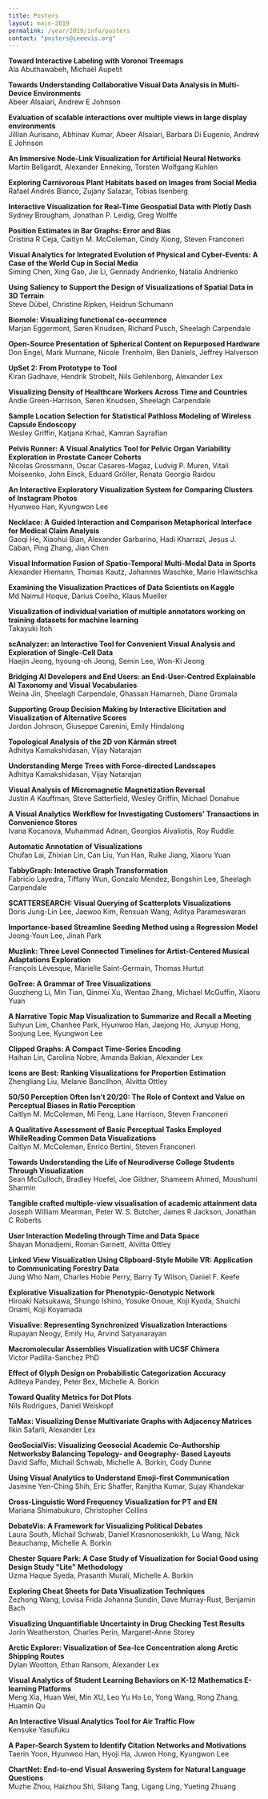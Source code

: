 ```yaml
---
title: Posters
layout: main-2019
permalink: /year/2019/info/posters
contact: "posters@ieeevis.org"
---
```


**Toward Interactive Labeling with Voronoi Treemaps**  
Ala Abuthawabeh, Michaël Aupetit  

**Towards Understanding Collaborative Visual Data Analysis in Multi- Device Environments**  
Abeer Alsaiari, Andrew E Johnson  

**Evaluation of scalable interactions over multiple views in large display environments**  
Jillian Aurisano, Abhinav Kumar, Abeer Alsaiari, Barbara Di Eugenio, Andrew E Johnson  

**An Immersive Node-Link Visualization for Artificial Neural Networks**  
Martin Bellgardt, Alexander Enneking, Torsten Wolfgang Kuhlen  

**Exploring Carnivorous Plant Habitats based on Images from Social Media**  
Rafael Andrés Blanco, Zujany Salazar, Tobias Isenberg  

**Interactive Visualization for Real-Time Geospatial Data with Plotly Dash**  
Sydney Brougham, Jonathan P. Leidig, Greg Wolffe  

**Position Estimates in Bar Graphs: Error and Bias**  
Cristina R Ceja, Caitlyn M. McColeman, Cindy Xiong, Steven Franconeri  

**Visual Analytics for Integrated Evolution of Physical and Cyber-Events: A Case of the World Cup in Social Media**  
Siming Chen, Xing Gao, Jie Li, Gennady Andrienko, Natalia Andrienko  

**Using Saliency to Support the Design of Visualizations of Spatial Data in 3D Terrain**  
Steve Dübel, Christine Ripken, Heidrun Schumann  

**Biomole: Visualizing functional co-occurrence**  
Marjan Eggermont, Søren Knudsen, Richard Pusch, Sheelagh Carpendale  

**Open-Source Presentation of Spherical Content on Repurposed Hardware**  
Don Engel, Mark Murnane, Nicole Trenholm, Ben Daniels, Jeffrey Halverson  

**UpSet 2: From Prototype to Tool**  
Kiran Gadhave, Hendrik Strobelt, Nils Gehlenborg, Alexander Lex  

**Visualizing Density of Healthcare Workers Across Time and Countries**  
Andie Green-Harrison, Søren Knudsen, Sheelagh Carpendale  

**Sample Location Selection for Statistical Pathloss Modeling of Wireless Capsule Endoscopy**  
Wesley Griffin, Katjana Krhač, Kamran Sayrafian  

**Pelvis Runner: A Visual Analytics Tool for Pelvic Organ Variability Exploration in Prostate Cancer Cohorts**  
Nicolas Grossmann, Oscar Casares-Magaz, Ludvig P. Muren, Vitali Moiseenko, John Einck, Eduard Gröller, Renata Georgia Raidou  

**An Interactive Exploratory Visualization System for Comparing Clusters of Instagram Photos**  
Hyunwoo Han, Kyungwon Lee  

**Necklace: A Guided Interaction and Comparison Metaphorical Interface for Medical Claim Analysis**  
Gaoqi He, Xiaohui Bian, Alexander Garbarino, Hadi Kharrazi, Jesus J. Caban, Ping Zhang, Jian Chen  

**Visual Information Fusion of Spatio-Temporal Multi-Modal Data in Sports**  
Alexander Hiemann, Thomas Kautz, Johannes Waschke, Mario Hlawitschka  

**Examining the Visualization Practices of Data Scientists on Kaggle**  
Md Naimul Hoque, Darius Coelho, Klaus Mueller  

**Visualization of individual variation of multiple annotators working on training datasets for machine learning**  
Takayuki Itoh  

**scAnalyzer: an Interactive Tool for Convenient Visual Analysis and Exploration of Single-Cell Data**  
Haejin Jeong, hyoung-oh Jeong, Semin Lee, Won-Ki Jeong  

**Bridging AI Developers and End Users: an End-User-Centred Explainable AI Taxonomy and Visual Vocabularies**  
Weina Jin, Sheelagh Carpendale, Ghassan Hamarneh, Diane Gromala  

**Supporting Group Decision Making by Interactive Elicitation and Visualization of Alternative Scores**  
Jordon Johnson, Giuseppe Carenini, Emily Hindalong  

**Topological Analysis of the 2D von Kármán street**  
Adhitya Kamakshidasan, Vijay Natarajan  

**Understanding Merge Trees with Force-directed Landscapes**  
Adhitya Kamakshidasan, Vijay Natarajan  

**Visual Analysis of Micromagnetic Magnetization Reversal**  
Justin A Kauffman, Steve Satterfield, Wesley Griffin, Michael Donahue  

**A Visual Analytics Workflow for Investigating Customers' Transactions in Convenience Stores**  
Ivana Kocanova, Muhammad Adnan, Georgios Aivaliotis, Roy Ruddle  

**Automatic Annotation of Visualizations**  
Chufan Lai, Zhixian Lin, Can Liu, Yun Han, Ruike Jiang, Xiaoru Yuan  

**TabbyGraph: Interactive Graph Transformation**  
Fabricio Layedra, Tiffany Wun, Gonzalo Mendez, Bongshin Lee, Sheelagh Carpendale  

**SCATTERSEARCH: Visual Querying of Scatterplots Visualizations**  
Doris Jung-Lin Lee, Jaewoo Kim, Renxuan Wang, Aditya Parameswaran  

**Importance-based Streamline Seeding Method using a Regression Model**  
Joong-Youn Lee, Jinah Park  

**Muzlink: Three Level Connected Timelines for Artist-Centered Musical Adaptations Exploration**  
François Lévesque, Marielle Saint-Germain, Thomas Hurtut  

**GoTree: A Grammar of Tree Visualizations**  
Guozheng Li, Min Tian, Qinmei Xu, Wentao Zhang, Michael McGuffin, Xiaoru Yuan  

**A Narrative Topic Map Visualization to Summarize and Recall a Meeting**  
Suhyun Lim, Chanhee Park, Hyunwoo Han, Jaejong Ho, Junyup Hong, Soojung Lee, Kyungwon Lee  

**Clipped Graphs: A Compact Time-Series Encoding**  
Haihan Lin, Carolina Nobre, Amanda Bakian, Alexander Lex  

**Icons are Best: Ranking Visualizations for Proportion Estimation**  
Zhengliang Liu, Melanie Bancilhon, Alvitta Ottley  

**50/50 Perception Often Isn’t 20/20: The Role of Context and Value on Perceptual Biases in Ratio Perception**  
Caitlyn M. McColeman, Mi Feng, Lane Harrison, Steven Franconeri  

**A Qualitative Assessment of Basic Perceptual Tasks Employed WhileReading Common Data Visualizations**  
Caitlyn M. McColeman, Enrico Bertini, Steven Franconeri  

**Towards Understanding the Life of Neurodiverse College Students Through Visualization**  
Sean McCulloch, Bradley Hoefel, Joe Gildner, Shameem Ahmed, Moushumi Sharmin  

**Tangible crafted multiple-view visualisation of academic attainment data**  
Joseph William Mearman, Peter W. S. Butcher, James R Jackson, Jonathan C Roberts  

**User Interaction Modeling through Time and Data Space**  
Shayan Monadjemi, Roman Garnett, Alvitta Ottley  

**Linked View Visualization Using Clipboard-Style Mobile VR: Application to Communicating Forestry Data**  
Jung Who Nam, Charles Hobie Perry, Barry Ty Wilson, Daniel F. Keefe  

**Explorative Visualization for Phenotypic-Genotypic Network**  
Hiroaki Natsukawa, Shungo Ishino, Yosuke Onoue, Koji Kyoda, Shuichi Onami, Koji Koyamada  

**Visualive: Representing Synchronized Visualization Interactions**  
Rupayan Neogy, Emily Hu, Arvind Satyanarayan  

**Macromolecular Assemblies Visualization with UCSF Chimera**  
Victor Padilla-Sanchez PhD  

**Effect of Glyph Design on Probabilistic Categorization Accuracy**  
Aditeya Pandey, Peter Bex, Michelle A. Borkin  

**Toward Quality Metrics for Dot Plots**  
Nils Rodrigues, Daniel Weiskopf  

**TaMax: Visualizing Dense Multivariate Graphs with Adjacency Matrices**  
Ilkin Safarli, Alexander Lex  

**GeoSocialVis: Visualizing Geosocial Academic Co-Authorship Networksby Balancing Topology- and Geography- Based Layouts**  
David Saffo, Michail Schwab, Michelle A. Borkin, Cody Dunne  

**Using Visual Analytics to Understand Emoji-first Communication**  
Jasmine Yen-Ching Shih, Eric Shaffer, Ranjitha Kumar, Sujay Khandekar  

**Cross-Linguistic Word Frequency Visualization for PT and EN**  
Mariana Shimabukuro, Christopher Collins  

**DebateVis: A Framework for Visualizing Political Debates**  
Laura South, Michail Schwab, Daniel Krasnonosenkikh, Lu Wang, Nick Beauchamp, Michelle A. Borkin  

**Chester Square Park: A Case Study of Visualization for Social Good using Design Study "Lite" Methodology**  
Uzma Haque Syeda, Prasanth Murali, Michelle A. Borkin  

**Exploring Cheat Sheets for Data Visualization Techniques**  
Zezhong Wang, Lovisa Frida Johanna Sundin, Dave Murray-Rust, Benjamin Bach  

**Visualizing Unquantifiable Uncertainty in Drug Checking Test Results**  
Jorin Weatherston, Charles Perin, Margaret-Anne Storey  

**Arctic Explorer: Visualization of Sea-Ice Concentration along Arctic Shipping Routes**  
Dylan Wootton, Ethan Ransom, Alexander Lex  

**Visual Analytics of Student Learning Behaviors on K-12 Mathematics E-learning Platforms**  
Meng Xia, Huan Wei, Min XU, Leo Yu Ho Lo, Yong Wang, Rong Zhang, Huamin Qu  

**An Interactive Visual Analytics Tool for Air Traffic Flow**  
Kensuke Yasufuku  

**A Paper-Search System to Identify Citation Networks and Motivations**  
Taerin Yoon, Hyunwoo Han, Hyoji Ha, Juwon Hong, Kyungwon Lee  

**ChartNet: End-to-end Visual Answering System for Natural Language Questions**  
Muzhe Zhou, Haizhou Shi, Siliang Tang, Ligang Ling, Yueting Zhuang  

